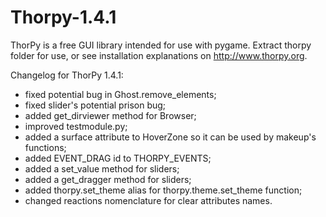 # Thorpy-1.4.1

ThorPy is a free GUI library intended for use with pygame. Extract thorpy folder for use, or see installation explanations on http://www.thorpy.org.

Changelog for ThorPy 1.4.1:

- fixed potential bug in Ghost.remove_elements;
- fixed slider's potential prison bug;
- added get_dirviewer method for Browser;
- improved testmodule.py;
- added a surface attribute to HoverZone so it can be used by makeup's functions;
- added EVENT_DRAG id to THORPY_EVENTS;
- added a set_value method for sliders;
- added a get_dragger method for sliders;
- added thorpy.set_theme alias for thorpy.theme.set_theme function;
- changed reactions nomenclature for clear attributes names.
